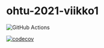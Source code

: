 # ohtu-2021-viikko1
![GitHub Actions](https://github.com/seirepo/ohtu-2021-viikko1/workflows/CI/badge.svg)

[![codecov](https://codecov.io/gh/seirepo/ohtu-2021-viikko1/branch/main/graph/badge.svg?token=JAVPWSGD0F)](https://codecov.io/gh/seirepo/ohtu-2021-viikko1)
